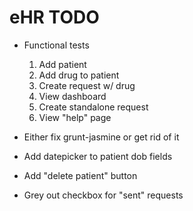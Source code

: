 # eHR TODO

* Functional tests
  1. Add patient
  2. Add drug to patient
  3. Create request w/ drug
  4. View dashboard
  5. Create standalone request
  6. View "help" page

* Either fix grunt-jasmine or get rid of it
* Add datepicker to patient dob fields
* Add "delete patient" button
* Grey out checkbox for "sent" requests